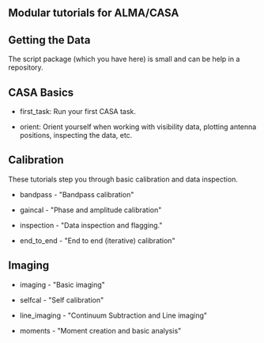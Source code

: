 Modular tutorials for ALMA/CASA
-------------------------------

Getting the Data
----------------

The script package (which you have here) is small and can be help in a
repository.

CASA Basics
-----------

* first_task: Run your first CASA task.

* orient: Orient yourself when working with visibility data, plotting
  antenna positions, inspecting the data, etc.

Calibration
-----------

These tutorials step you through basic calibration and data
inspection.

* bandpass - "Bandpass calibration"

* gaincal - "Phase and amplitude calibration"

* inspection - "Data inspection and flagging."

* end_to_end - "End to end (iterative) calibration"

Imaging
-------

* imaging - "Basic imaging"

* selfcal - "Self calibration"

* line_imaging - "Continuum Subtraction and Line imaging"

* moments - "Moment creation and basic analysis"

